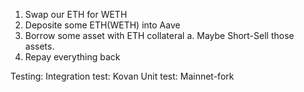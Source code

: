 1. Swap our ETH for WETH
2. Deposite some ETH(WETH) into Aave
3. Borrow some asset with ETH collateral
    a. Maybe Short-Sell those assets.
4. Repay everything back

Testing:
Integration test: Kovan
Unit test: Mainnet-fork